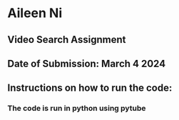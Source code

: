 # Aileen Ni
## Video Search Assignment
## Date of Submission: March 4 2024
## Instructions on how to run the code: 
### The code is run in python using pytube